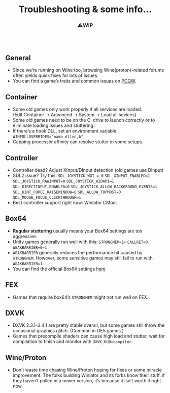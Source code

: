 <h1 align="center">Troubleshooting & some info...</h1>
<h3 align="center">⚠️WIP</h3><br><br>

## General

- Since we’re running on Wine too, browsing Wine(proton)-related forums often yields quick fixes for lots of issues.
- You can find a game’s traits and common issues on [PCGW](https://www.pcgamingwiki.com/wiki/Home).

## Container
- Some old games only work properly if all services are loaded.<br>(Edit Container → Advanced → System → Load all sevices)
- Some old games need to be on the C: drive to launch correctly or to eliminate loading issues and stuttering.
- If there’s a hook DLL, set an environment variable: ```WINEDLLOVERRIDES="name.dll=n,b"```.
- Capping processor affinity can resolve stutter in some setups.

## Controller
- Controller dead? Adjust XInput/DInput detection (old games use DInput)
- SDL2 issue? Try this: ```SDL_JOYSTICK_WGI = 0``` ```SDL_XINPUT_ENABLED=1``` ```SDL_JOYSTICK_RAWINPUT=0``` ```SDL_JOYSTICK_HIDAPI=1``` ```SDL_DIRECTINPUT_ENABLED=0``` ```SDL_JOYSTICK_ALLOW_BACKGROUND_EVENTS=1``` ```SDL_HINT_FORCE_RAISEWINDOW=0``` ```SDL_ALLOW_TOPMOST=0``` ```SDL_MOUSE_FOCUS_CLICKTHROUGH=1```
- Best controller support right now: Winlator CMod.

## Box64

- **Regular stuttering** usually means your Box64 settings are too aggressive.
- Unity games generally run well with this: ```STRONGMEM=1+``` ```CALLRET=0``` ```WEAKBARRIER=0~1```
- ```WEAKBARRIER``` generally reduces the performance hit caused by ```STRONGMEM```. However, some sensitive games may still fail to run with ```WEAKBARRIER=1```.
- You can find the official Box64 settings [here](https://github.com/ptitSeb/box64/blob/main/system/box64.box64rc)

## FEX
- Games that require box64’s ```STRONGMEM``` might not run well on FEX.

## DXVK

- DXVK 2.3.1–2.4.1 are pretty stable overall, but some games still throw the occasional graphics glitch. (Common in UE5 games.)
- Games that precompile shaders can cause high load and stutter, wait for compilation to finish and monitor with ```DXVK_HUD=compiler```.

## Wine/Proton

- Don’t waste time chasing Wine/Proton hoping for fixes or some miracle improvement. The folks building Winlator and its forks know their stuff. if they haven’t pulled in a newer version, it’s because it isn’t worth it right now.



